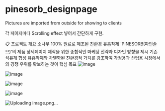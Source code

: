 # pinesorb_designpage
Pictures are imported from outside for showing to clients

각 페이지마다 Scrolling effect 넣어서 간단하게 구현.

﻿📋 프로젝트 개요
소나무 100% 원료로 제조된 친환경 유흡착제 'PINESORB(파인솔브)'의 제품 상세페이지 제작을 위한 종합적인 마케팅 전략과 디자인 방향을 제시
기존 석유계 합성 유흡착제와 차별화된 친환경적 가치를 강조하여 가정용과 산업용 시장에서의 경쟁 우위를 확보하는 것이 핵심 목표
![image](https://github.com/user-attachments/assets/8e8bea45-800f-4733-a1a6-73d37939c576)

![image](https://github.com/user-attachments/assets/662dd966-d483-4d02-9472-13403ac0e428)


![image](https://github.com/user-attachments/assets/0f7f7eb5-75c8-4c5f-90e5-2d75aea92d1c)

![image](https://github.com/user-attachments/assets/06ba4e8d-7d75-4592-9c9a-9a4d9c5b6d05)

![Uploading image.png…]()

